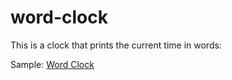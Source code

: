 # word-clock

This is a clock that prints the current time in words:  

Sample: <a href="http://htmlpreview.github.io/?https://github.com/jsheridanwells/word-clock/blob/master/index.html">Word Clock</a>
